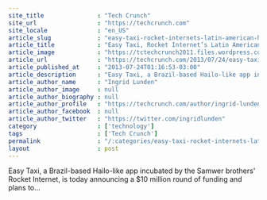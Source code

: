 ```yaml
---
site_title               : "Tech Crunch"
site_url                 : "https://techcrunch.com"
site_locale              : "en_US"
article_slug             : "easy-taxi-rocket-internets-latin-american-hailo-comes-to-africa-with-another-s10m-in-funding"
article_title            : "Easy Taxi, Rocket Internet’s Latin American Hailo, Comes To Africa With Another $10M In Funding"
article_image            : "https://tctechcrunch2011.files.wordpress.com/2013/06/logo3.png?w=169&h=55&crop=1"
article_url              : "https://techcrunch.com/2013/07/24/easy-taxi-rocket-internets-latin-american-hailo-comes-to-africa-with-another-10m-in-funding/"
article_published_at     : "2013-07-24T01:16:53-03:00"
article_description      : "Easy Taxi, a Brazil-based Hailo-like app incubated by the Samwer brothers' Rocket Internet, is today announcing a $10 million round of funding and plans to..."
article_author_name      : "Ingrid Lunden"
article_author_image     : null
article_author_biography : null
article_author_profile   : "https://techcrunch.com/author/ingrid-lunden/"
article_author_facebook  : null
article_author_twitter   : "https://twitter.com/ingridlunden"
category                 : ['technology']
tags                     : ['Tech Crunch']
permalink                : "/:categories/easy-taxi-rocket-internets-latin-american-hailo-comes-to-africa-with-another-s10m-in-funding/"
layout                   : post
---
```


Easy Taxi, a Brazil-based Hailo-like app incubated by the Samwer brothers' Rocket Internet, is today announcing a $10 million round of funding and plans to...
